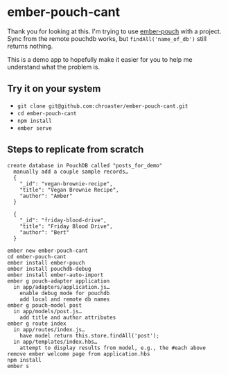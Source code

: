 # ember-pouch-cant

Thank you for looking at this. I'm trying to use [ember-pouch](https://github.com/pouchdb-community/ember-pouch) with a project. Sync from the remote pouchdb works, but `findAll('name_of_db')` still returns nothing. 

This is a demo app to hopefully make it easier for you to help me understand what the problem is.

## Try it on your system

* `git clone git@github.com:chroaster/ember-pouch-cant.git`
* `cd ember-pouch-cant`
* `npm install`
* `ember serve`

## Steps to replicate from scratch 
```
create database in PouchDB called "posts_for_demo"
  manually add a couple sample records…
  {
    "_id": "vegan-brownie-recipe",
    "title": "Vegan Brownie Recipe",
    "author": "Amber"
  }

  {
    "_id": "friday-blood-drive",
    "title": "Friday Blood Drive",
    "author": "Bert"
  }

ember new ember-pouch-cant
cd ember-pouch-cant
ember install ember-pouch
ember install pouchdb-debug
ember install ember-auto-import
ember g pouch-adapter application
  in app/adapters/application.js…
    enable debug mode for pouchdb
    add local and remote db names
ember g pouch-model post
  in app/models/post.js…
    add title and author attributes
ember g route index
  in app/routes/index.js…
    have model return this.store.findAll('post');
  in app/templates/index.hbs…
    attempt to display results from model, e.g., the #each above
remove ember welcome page from application.hbs
npm install
ember s
```
